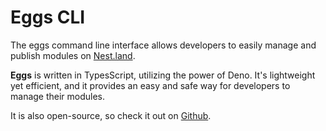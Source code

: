 # Eggs CLI
The eggs command line interface allows developers to easily manage and publish modules on [Nest.land](https://nest.land).

**Eggs** is written in TypesScript, utilizing the power of Deno. It's lightweight yet efficient, and it provides an easy and safe way for developers to manage their modules.

It is also open-source, so check it out on [Github](https://github.com/nestdotland).